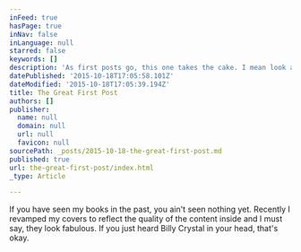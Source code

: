 ```yaml
---
inFeed: true
hasPage: true
inNav: false
inLanguage: null
starred: false
keywords: []
description: 'As first posts go, this one takes the cake. I mean look at it!'
datePublished: '2015-10-18T17:05:58.101Z'
dateModified: '2015-10-18T17:05:39.194Z'
title: The Great First Post
authors: []
publisher:
  name: null
  domain: null
  url: null
  favicon: null
sourcePath: _posts/2015-10-18-the-great-first-post.md
published: true
url: the-great-first-post/index.html
_type: Article

---
```

If you have seen my books in the past, you ain't seen nothing yet. Recently I revamped my covers to reflect the quality of the content inside and I must say, they look fabulous. If you just heard Billy Crystal in your head, that's okay.